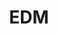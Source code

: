 ---
title: EDM
crosslinks:
- youtubefactsbot
- youtubot
- trap
- electronicmusic
- aves
- trance
- strobecirclejerk
- electricdaisycarnival
- edmproduction
- xTrill
- deadmau5
- Music
- hardstyle
- skrillex
- popheads
- autotldr
- ericprydz
- UMF
- shallowhouse
- meirl
---